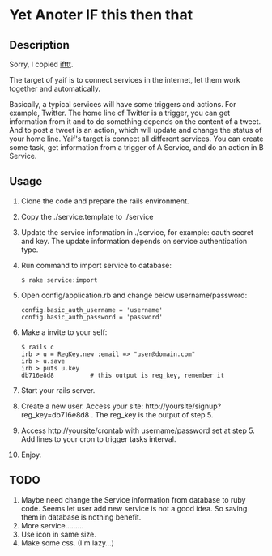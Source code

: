 Yet Anoter IF this then that
============================

Description
-----------

Sorry, I copied [ifttt](http://www.ifttt.com).

The target of yaif is to connect services in the internet, let them work together and automatically.

Basically, a typical services will have some triggers and actions. For example, Twitter. The home line of Twitter is a trigger, you can get information from it and to do something depends on the content of a tweet. And to post a tweet is an action, which will update and change the status of your home line. Yaif's target is connect all different services. You can create some task, get information from a trigger of A Service, and do an action in B Service.

Usage
-----

1.  Clone the code and prepare the rails environment.
2.  Copy the ./service.template to ./service
3.  Update the service information in ./service, for example: oauth secret and key. The update information depends on service authentication type.
4.  Run command to import service to database:

        $ rake service:import

5.  Open config/application.rb and change below username/password:

        config.basic_auth_username = 'username'
        config.basic_auth_password = 'password'

6.  Make a invite to your self:

        $ rails c
        irb > u = RegKey.new :email => "user@domain.com"
        irb > u.save
        irb > puts u.key
        db716e8d8          # this output is reg_key, remember it

7.  Start your rails server.
8.  Create a new user. Access your site: http://yoursite/signup?reg\_key=db716e8d8 . The reg\_key is the output of step 5.
9.  Access http://yoursite/crontab with username/password set at step 5. Add lines to your cron to trigger tasks interval.
10.  Enjoy.

TODO
----

1. Maybe need change the Service information from database to ruby code. Seems let user add new service is not a good idea. So saving them in database is nothing benefit.
2. More service………
3. Use icon in same size.
4. Make some css. (I'm lazy…)
